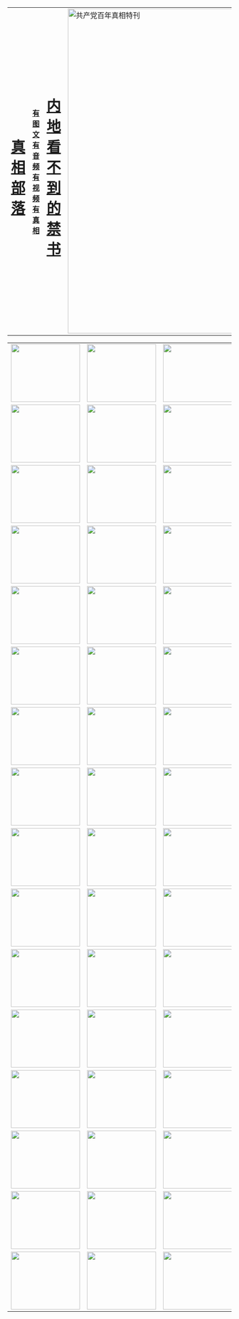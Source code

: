 <table>
<tr>

<td>
	<H1><a href="http://8.3863.b53.yoga-power.com/zx/">真相部落</a></H1>
</td>
<td>
	<H4><a href="http://8.3863.b53.yoga-power.com/zx/">有图文 有音频 有视频 有真相</a></H4>
</td>
<td>
	<H1><a href="http://8.3863.b53.yoga-power.com/book/"> 内地看不到的禁书</a></H1>
</td>
<td>
	<a href="http://8.3863.b53.yoga-power.com/zx/bngcd/"><img src="http://8.3863.b53.yoga-power.com/zx/bngcd/gcdbnzx.jpg" width="730"  border="0" alt="共产党百年真相特刊"></a>
</td>
</tr>
</table>


<table>
<tr>
	<td><a href="http://8.1708.71.brianfu.org/xtr/107/"><img  src ="http://8.1708.71.brianfu.org/pic/2017/02/107.jpg" width="155px" height="130px"></a></td>
	<td><a href="http://8.1708.71.brianfu.org/xtr/829/"><img src ="http://8.1708.71.brianfu.org/pic/2017/02/829.jpg" width="155px" height="130px"></a></td>
	<td><a href="http://8.1708.71.brianfu.org/xtr/69/"><img  src ="http://8.1708.71.brianfu.org/pic/2017/02/69.jpg" width="155px" height="130px"></a></td>
	<td><a href="http://8.1708.71.brianfu.org/xtr/99/"><img  src ="http://8.1708.71.brianfu.org/pic/2017/02/99.jpg" width="155px" height="130px"></a></td>
</tr>
<tr>
	<td><a href="http://8.1708.71.brianfu.org/xtr/40/"><img  src ="http://8.1708.71.brianfu.org/pic/2017/02/40.jpg" width="155px" height="130px"></a></td>
	<td><a href="http://8.1708.71.brianfu.org/xtr/20/"><img  src ="http://8.1708.71.brianfu.org/pic/2017/02/20.jpg" width="155px" height="130px"></a></td>
	<td><a href="http://8.1708.71.brianfu.org/xtr/81/"><img  src ="http://8.1708.71.brianfu.org/pic/2017/02/81.jpg" width="155px" height="130px"></a></td>
	<td><a href="http://8.1708.71.brianfu.org/xtr/2/"><img  src ="http://8.1708.71.brianfu.org/pic/2017/02/2.jpg" width="155px" height="130px"></a></td>
</tr>
<tr>
	<td><a href="http://8.1708.71.brianfu.org/xtr/86/"><img  src ="http://8.1708.71.brianfu.org/pic/2017/02/86.jpg" width="155px" height="130px"></a></td>
	<td><a href="http://8.1708.71.brianfu.org/xtr/109/"><img  src ="http://8.1708.71.brianfu.org/pic/2017/02/109.jpg" width="155px" height="130px"></a></td>
	<td><a href="http://8.1708.71.brianfu.org/xtr/1378/"><img  src ="http://8.1708.71.brianfu.org/pic/2017/02/1378.jpg" width="155px" height="130px"></a></td>
	<td><a href="http://8.1708.71.brianfu.org/xtr/57/"><img  src ="http://8.1708.71.brianfu.org/pic/2017/02/57.jpg" width="155px" height="130px"></a></td>
</tr>
<tr>
	<td><a href="http://8.1708.71.brianfu.org/xtr/1219/"><img  src ="http://8.1708.71.brianfu.org/pic/2017/02/1219.jpg" width="155px" height="130px"></a></td>
	<td><a href="http://8.1708.71.brianfu.org/xtr/1220/"><img  src ="http://8.1708.71.brianfu.org/pic/2017/02/1220.jpg" width="155px" height="130px"></a></td>
	<td><a href="http://8.1708.71.brianfu.org/xtr/1221/"><img  src ="http://8.1708.71.brianfu.org/pic/2017/02/1221.jpg" width="155px" height="130px"></a></td>
	<td><a href="http://8.1708.71.brianfu.org/xtr/51/"><img  src ="http://8.1708.71.brianfu.org/pic/2017/02/51.jpg" width="155px" height="130px"></a></td>
</tr>
<tr>
	<td><a href="http://8.1708.71.brianfu.org/xtr/1055/"><img  src ="http://8.1708.71.brianfu.org/pic/2017/02/1055.jpg" width="155px" height="130px"></a></td>
	<td><a href="http://8.1708.71.brianfu.org/xtr/611/"><img  src ="http://8.1708.71.brianfu.org/pic/2017/02/611.jpg" width="155px" height="130px"></a></td>
	<td><a href="http://8.1708.71.brianfu.org/xtr/1121/"><img  src ="http://8.1708.71.brianfu.org/pic/2017/02/1121.jpg" width="155px" height="130px"></a></td>
	<td><a href="http://8.1708.71.brianfu.org/xtr/610/"><img  src ="http://8.1708.71.brianfu.org/pic/2017/02/610.jpg" width="155px" height="130px"></a></td>
</tr>
<tr>
	<td><a href="http://8.1708.71.brianfu.org/xtr/1128/"><img  src ="http://8.1708.71.brianfu.org/pic/2017/02/1128.jpg" width="155px" height="130px"></a></td>
	<td><a href="http://8.1708.71.brianfu.org/xtr/1395/"><img  src ="http://8.1708.71.brianfu.org/pic/2017/02/1406.jpg" width="155px" height="130px"></a></td>
	<td><a href="http://8.1708.71.brianfu.org/xtr/1407/"><img  src ="http://8.1708.71.brianfu.org/pic/2017/02/1407.jpg" width="155px" height="130px"></a></td>
	<td><a href="http://8.1708.71.brianfu.org/xtr/934/"><img  src ="http://8.1708.71.brianfu.org/pic/2017/02/934.jpg" width="155px" height="130px"></a></td>
</tr>
<tr>
	<td><a href="http://8.1708.71.brianfu.org/xtr/641/"><img  src ="http://8.1708.71.brianfu.org/pic/2017/02/641.jpg" width="155px" height="130px"></a></td>
	<td><a href="http://8.1708.71.brianfu.org/xtr/949/"><img  src ="http://8.1708.71.brianfu.org/pic/2017/02/949.jpg" width="155px" height="130px"></a></td>
	<td><a href="http://8.1708.71.brianfu.org/xtr/112/"><img  src ="http://8.1708.71.brianfu.org/pic/2017/02/112.jpg" width="155px" height="130px"></a></td>
	<td><a href="http://8.1708.71.brianfu.org/xtr/812/"><img  src ="http://8.1708.71.brianfu.org/pic/2017/02/812.jpg" width="155px" height="130px"></a></td>
</tr>
<tr>
	<td><a href="http://8.1708.71.brianfu.org/xtr/103/"><img  src ="http://8.1708.71.brianfu.org/pic/2017/02/103.jpg" width="155px" height="130px"></a></td>
	<td><a href="http://8.1708.71.brianfu.org/xtr/3/"><img  src ="http://8.1708.71.brianfu.org/pic/2017/02/3.jpg" width="155px" height="130px"></a></td>
	<td><A href="http://8.1708.71.brianfu.org/mp4/zx/2015/11/Lkmtt.mp4" target="_blank" title="莲开满天庭"><img  src="http://8.1708.71.brianfu.org/pic/2015/11/Lkmtt3480_jssor.jpg"  width="155px" height="130px"></A></td>
	<td><A href="http://8.1708.71.brianfu.org/mp4/zx/2015/11/2013513.mp4" target="_blank" title="飞旋的法轮"><img  src="http://8.1708.71.brianfu.org/pic/2015/11/falun480_jssor.jpg"  width="155px" height="130px"></A></td>
</tr>
<tr>
	<td><A href="http://8.1708.71.brianfu.org/mp4/zx/2015/11/NYParade.mp4" target="_blank" title="2004年4月10日法轮功纽约大游行"><img  src="http://8.1708.71.brianfu.org/pic/2015/11/nyparade480_jssor.jpg"  width="155px" height="130px"></A></td>
	<td><A href="http://8.1708.71.brianfu.org/mp4/news617/2015/05/WEB_s28093.mp4" target="_blank" title="2015年世界法轮大法日特别报导"><img  src="http://8.1708.71.brianfu.org/pic/2015/11/p6752711a666997037_jssor.jpg"  width="155px" height="130px"></A></td>
	<td><A href="http://8.1708.71.brianfu.org/mp4/news829/2015/11/30211_326650.mp4" target="_blank" title="沧州绑架案连审四天 民众抹泪称审好人"><img  src="http://8.1708.71.brianfu.org/pic/2015/11/changzhou2480_jssor.jpg"  width="155px" height="130px"></A></td>
	<td><A href="http://8.1708.71.brianfu.org/mp4/mhph/2015/10/changzhou.mp4" target="_blank" title="沧州真相--狮城血泪"><img  src="http://8.1708.71.brianfu.org/pic/2015/11/changzhou480_jssor.jpg"  width="155px" height="130px"></A></td>
</tr>
<tr>
	<td><A href="http://8.1708.71.brianfu.org/mp4/mhjd/mhjd_55.mp4" target="_blank" title="正义律师与无罪辩护"><img  src="http://8.1708.71.brianfu.org/pic/2015/11/wzbh480_jssor.jpg"  width="155px" height="130px"></A></td>
	<td><A href="http://8.1708.71.brianfu.org/mp4/zx/2015/11/layerkcs.mp4" target="_blank" title="中国的良心--高智晟律师"><img  src="http://8.1708.71.brianfu.org/pic/2015/11/layerkcs2480_jssor.jpg"  width="155px" height="130px"></A></td>
	<td><A href="http://8.1708.71.brianfu.org/mp4/mhph/2015/10/szxl.mp4" target="_blank" title="神州血泪--北京、大庆、广东、哈尔滨"><img  src="http://8.1708.71.brianfu.org/pic/2015/11/szxl480_jssor.jpg"  width="155px" height="130px"></A></td>
	<td><A href="http://8.1708.71.brianfu.org/mp4/zx/2015/11/TangShanFFXS.mp4" target="_blank" title="真相纪录片：凤凰新生"><img  src="http://8.1708.71.brianfu.org/pic/2015/11/fhxs2480_jssor.jpg"  width="155px" height="130px"></A></td>
</tr>
<tr>
	<td><A href="http://8.1708.71.brianfu.org/mp4/zx/2015/11/jidong.mp4" target="_blank" title="冀东监狱的罪恶"><img  src="http://8.1708.71.brianfu.org/pic/2015/11/jidong480_jssor.jpg"  width="155px" height="130px"></A></td>
	<td><A href="http://8.1708.71.brianfu.org/mp4/mhph/2015/10/tangshan.mp4" target="_blank" title="凤凰血泪"><img  src="http://8.1708.71.brianfu.org/pic/2015/11/tangshan480_jssor.jpg"  width="155px" height="130px"></A>
					</div></td>
	<td>	<A href="http://8.1708.71.brianfu.org/mp4/mhph/2015/10/zfxtzxl.mp4" target="_blank" title="政法系统罪行录--唐山篇"><img  src="http://8.1708.71.brianfu.org/pic/2015/11/zfxtzxl480_jssor.jpg"  width="155px" height="130px"></A></td>
	<td><A href="http://8.1708.71.brianfu.org/mp4/mhph/2015/10/QDBG.mp4" target="_blank" title="青岛悲歌"><img  src="http://8.1708.71.brianfu.org/pic/2015/10/qdbg2480_jssor.jpg"  width="155px" height="130px"></A></td>
</tr>
<tr>
	<td><A href="http://8.1708.71.brianfu.org/mp4/mhph/2015/10/huludao.mp4" target="_blank" title="葫芦岛永恒的见证"><img  src="http://8.1708.71.brianfu.org/pic/2015/10/huludao480_jssor.jpg"  width="155px" height="130px"></A></td>
	<td><A href="http://8.1708.71.brianfu.org/mp4/mhph/2015/10/qbzx.mp4" target="_blank" title="湖畔泉边听真相-济南泉城的传奇"><img  src="http://8.1708.71.brianfu.org/pic/2015/10/hupan480_jssor.jpg"  width="155px" height="130px"></A></td>
	<td><A href="http://8.1708.71.brianfu.org/mp4/mhph/2015/10/baoding_dvd_v2.mp4" target="_blank" title="燕赵悲歌"><img  src="http://8.1708.71.brianfu.org/pic/2015/10/yzbg480_jssor.jpg"  width="155px" height="130px"></A></td>
	<td><A href="http://8.1708.71.brianfu.org/mp4/zx/2015/11/meihuashi_complete_ED2.0.mp4" target="_blank" title="梅花诗完整版"><img  src="http://8.1708.71.brianfu.org/pic/2015/11/mhs480_jssor.jpg"  width="155px" height="130px"></A></td>
</tr>
<tr>
	<td><A href="http://8.1708.71.brianfu.org/mp4/zx/2015/11/fengbei512k.mp4" target="_blank" title="丰碑"><img  src="http://8.1708.71.brianfu.org/pic/2015/11/fongbei480_jssor.jpg"  width="155px" height="130px"></A></td>
	<td><A href="http://8.1708.71.brianfu.org/mp4/zx/2015/11/fytdxComplete.mp4" target="_blank" title="风雨天地行全集"><img  src="http://8.1708.71.brianfu.org/pic/2015/11/fytdxWhite480_jssor.jpg"  width="155px" height="130px"></A></td>
	<td><A href="http://8.1708.71.brianfu.org/mp4/zx/2015/11/JianZheng.mp4" target="_blank" title="见证"><img  src="http://8.1708.71.brianfu.org/pic/2015/11/witness480_jssor.jpg"  width="155px" height="130px"></A></td>
	<td><A href="http://8.1708.71.brianfu.org/mp4/mhph/2015/10/hcym.mp4" target="_blank" title="红朝阴谋"><img  src="http://8.1708.71.brianfu.org/pic/2015/10/hcym480_jssor.jpg"  width="155px" height="130px"></A></td>
</tr>
<tr>
	<td><A href="http://8.1708.71.brianfu.org/mp4/zx/2015/11/zfzxPalV3.mp4" target="_blank" title="是自焚还是骗局"><img  src="http://8.1708.71.brianfu.org/pic/2015/11/zfzx4805_jssor.jpg"  width="155px" height="130px"></A></td>
	<td><A href="http://8.1708.71.brianfu.org/mp4/zx/2015/11/lsdspMsyTd.mp4" target="_blank" title="历史的审判"><img  src="http://8.1708.71.brianfu.org/pic/2015/11/lsdsp480_jssor.jpg"  width="155px" height="130px"></A></td>
	<td><A href="http://8.1708.71.brianfu.org/mp4/news886/2015/11/concat886.mp4" target="_blank" title="一周全球控告江泽民"><img  src="http://8.1708.71.brianfu.org/pic/2015/11/news886480_jssor.jpg"  width="155px" height="130px"></A></td>
	<td><A href="http://8.1708.71.brianfu.org/mp4/news1378/2014/08/CQSD_s0_e4_v2_i0-CQSD_4-video.mp4" target="_blank" title="欧洲的抉择"><img  src="http://8.1708.71.brianfu.org/pic/2015/11/p5143421a564166643-ss_jssor.jpg"  width="155px" height="130px"></A></td>
</tr>
<tr>
	<td><A href="http://8.1708.71.brianfu.org/mp4/zx/2015/11/hk20150720parade.mp4" target="_blank" title="港法轮功反迫害大游行 大陆游客震撼"><img  src="http://8.1708.71.brianfu.org/pic/2015/11/281098-ss_jssor.jpg"  width="155px" height="130px"></A></td>
	<td><A href="http://8.1708.71.brianfu.org/mp4/zx/2015/11/20150720hkParade512k.mp4" target="_blank" title="香港法轮功720游行声援诉江潮"><img  src="http://8.1708.71.brianfu.org/pic/2015/11/2015720parade480_jssor.jpg"  width="155px" height="130px"></A></td>
	<td><A href="http://8.1708.71.brianfu.org/mp4/zx/2015/11/hktdc512.mp4" target="_blank" title="香港退党潮"><img  src="http://8.1708.71.brianfu.org/pic/2015/11/hktdc480_jssor.jpg"  width="155px" height="130px"></A></td>
	<td><A href="http://8.1708.71.brianfu.org/mp4/news413/2015/11/concat413.mp4" target="_blank" title="本月退党精选"><img  src="http://8.1708.71.brianfu.org/pic/2015/11/tuidang480_jssor.jpg"  width="155px" height="130px"></A></td>
</tr>
<tr>
	<td><A href="http://8.1708.71.brianfu.org/mp4/news823/2015/11/TSZG_British_1_QA_A_TSZG-61-1_XinHaoNianZuoZh_P617180.mp4" target="_blank" title="辛灏年：纪念《九评共产党》发表十周年演讲"><img  src="http://8.1708.71.brianfu.org/pic/2015/11/xhn9p10480_jssor.jpg"  width="155px" height="130px"></A></td>
	<td><A href="http://8.1708.71.brianfu.org/mp4/news57/2015/11/JPGCD8.mp4" target="_blank" title="【九评之八】评中国共产党的邪教本质"><img  src="http://8.1708.71.brianfu.org/pic/2015/11/9pkcd8p480_jssor.jpg"  width="155px" height="130px"></A></td>
	<td><A href="http://8.1708.71.brianfu.org/mp4/other/kao.Chih.Sheng_story.mp4"  target="_blank" title="超越恐惧:高智晟的故事"				style="font-size:20px;"><img src="http://8.1708.71.brianfu.org/pic/2016/12/GZS201408070902.jpg"  width="155px" height="130px">
						</A></td>
	<td><A href="http://8.1708.71.brianfu.org/mp4/zx/2016/11/oh10yearsInv.mp4"  target="_blank" title="纪录片《活摘 十年调查》完整版" style="font-size:20px;"><img src="http://8.1708.71.brianfu.org/pic/2016/11/10yearsOHinv.jpg"  width="155px" height="130px">
						</A></td>
</tr>
</table>


